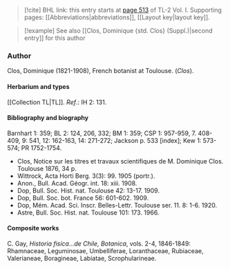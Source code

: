 > [!cite] BHL link: this entry starts at [page 513](https://www.biodiversitylibrary.org/item/103414#page/561/mode/1up) of TL-2 Vol. I.
> Supporting pages: [[Abbreviations|abbreviations]], [[Layout key|layout key]].

> [!example] See also [[Clos, Dominique {std. Clos} (Suppl.)|second entry]] for this author

### Author

Clos, Dominique (1821-1908), French botanist at Toulouse. (*Clos*).

#### Herbarium and types

[[Collection TL|TL]].
*Ref*.: IH 2: 131.

#### Bibliography and biography

Barnhart 1: 359; BL 2: 124, 206, 332; BM 1: 359; CSP 1: 957-959, 7. 408-409, 9: 541, 12: 162-163, 14: 271-272; Jackson p. 533 \[index\]; Kew 1: 573-574; PR 1752-1754.
- Clos, Notice sur les titres et travaux scientifiques de M. Dominique Clos. Toulouse 1876, 34 p.
- Wittrock, Acta Horti Berg. 3(3): 99. 1905 (portr.).
- Anon., Bull. Acad. Géogr. int. 18: xiii. 1908.
- Dop, Bull. Soc. Hist. nat. Toulouse 42: 13-17. 1909.
- Dop, Bull. Soc. bot. France 56: 601-602. 1909.
- Dop, Mém. Acad. Sci. Inscr. Belles-Lettr. Toulouse ser. 11. 8: 1-6. 1920.
- Astre, Bull. Soc. Hist. nat. Toulouse 101: 173. 1966.

#### Composite works

C. Gay, *Historia fisica...de Chile, Botanica*, vols. 2-4, 1846-1849: Rhamnaceae, Leguminosae, Umbelliferae, Loranthaceae, Rubiaceae, Valerianeae, Boragineae, Labiatae, Scrophularineae.


